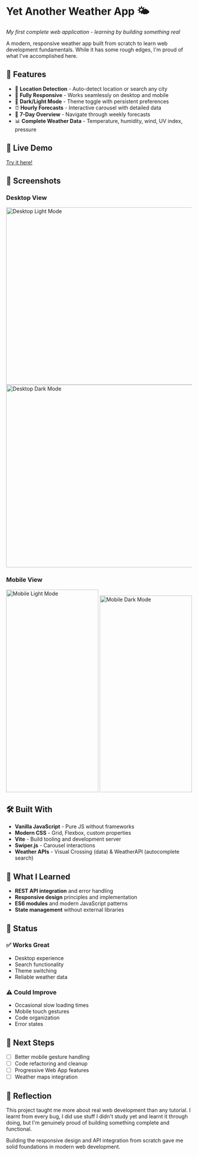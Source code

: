 # Yet Another Weather App 🌤️

*My first complete web application - learning by building something real*

A modern, responsive weather app built from scratch to learn web development fundamentals. While it has some rough edges, I'm proud of what I've accomplished here.

## 🌟 Features

- 📍 **Location Detection** - Auto-detect location or search any city
- 📱 **Fully Responsive** - Works seamlessly on desktop and mobile
- 🌙 **Dark/Light Mode** - Theme toggle with persistent preferences
- ⏰ **Hourly Forecasts** - Interactive carousel with detailed data
- 📅 **7-Day Overview** - Navigate through weekly forecasts
- 📊 **Complete Weather Data** - Temperature, humidity, wind, UV index, pressure

## 🚀 Live Demo

[Try it here!](https://lucaradio24.github.io/Weather-app/)

## 📸 Screenshots

### Desktop View
<img width="600" height="480" alt="Desktop Light Mode" src="https://github.com/user-attachments/assets/23008ad5-78c6-4a2a-b215-5748cac01078" />
<img width="600" height="494" alt="Desktop Dark Mode" src="https://github.com/user-attachments/assets/75387452-3244-4e5c-8947-2d31c5ed91e9" />

### Mobile View
<img width="250" height="548" alt="Mobile Light Mode" src="https://github.com/user-attachments/assets/5acd4c58-a191-4295-b4dc-49ec98bf8ec1" />
<img width="250" height="532" alt="Mobile Dark Mode" src="https://github.com/user-attachments/assets/ae51eb5d-7f3a-44c6-bffe-b942ee5fc38a" />

## 🛠️ Built With

- **Vanilla JavaScript** - Pure JS without frameworks
- **Modern CSS** - Grid, Flexbox, custom properties
- **Vite** - Build tooling and development server
- **Swiper.js** - Carousel interactions
- **Weather APIs** - Visual Crossing (data) & WeatherAPI (autocomplete search)

## 🎯 What I Learned

- **REST API integration** and error handling
- **Responsive design** principles and implementation
- **ES6 modules** and modern JavaScript patterns
- **State management** without external libraries

## 📱 Status

### ✅ Works Great
- Desktop experience
- Search functionality
- Theme switching
- Reliable weather data

### ⚠️ Could Improve
- Occasional slow loading times
- Mobile touch gestures
- Code organization
- Error states

## 🔮 Next Steps

- [ ] Better mobile gesture handling
- [ ] Code refactoring and cleanup
- [ ] Progressive Web App features
- [ ] Weather maps integration

## 🙏 Reflection

This project taught me more about real web development than any tutorial. I learnt from every bug, I did use stuff I didn't study yet and learnt it through doing, but I'm genuinely proud of building something complete and functional.

Building the responsive design and API integration from scratch gave me solid foundations in modern web development.
